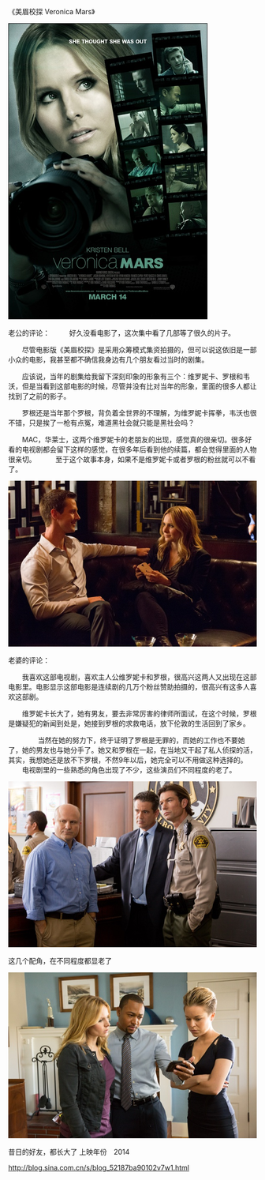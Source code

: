 《美眉校探 Veronica Mars》

			
![](./img/001vda4xzy6MW636WWQe8&690.jpg)

老公的评论：
 
　　好久没看电影了，这次集中看了几部等了很久的片子。
 

　　尽管电影版《美眉校探》是采用众筹模式集资拍摄的，但可以说这依旧是一部小众的电影，我甚至都不确信我身边有几个朋友看过当时的剧集。
 

　　应该说，当年的剧集给我留下深刻印象的形象有三个：维罗妮卡、罗根和韦沃，但是当看到这部电影的时候，尽管并没有比对当年的形象，里面的很多人都让找到了之前的影子。
 

　　罗根还是当年那个罗根，背负着全世界的不理解，为维罗妮卡挥拳，韦沃也很不错，只是挨了一枪有点冤，难道黑社会就只能是黑社会吗？
 

　　MAC，华莱士，这两个维罗妮卡的老朋友的出现，感觉真的很亲切。很多好看的电视剧都会留下这样的感觉，在很多年后看到他的续篇，都会觉得里面的人物很亲切。
 
　　至于这个故事本身，如果不是维罗妮卡或者罗根的粉丝就可以不看了。

![](./img/001vda4xzy6MW657YrV8b&690.jpg)

老婆的评论：
 

　　我喜欢这部电视剧，喜欢主人公维罗妮卡和罗根，很高兴这两人又出现在这部电影里。电影显示这部电影是连续剧的几万个粉丝赞助拍摄的，很高兴有这多人喜欢这部剧。
 

　　维罗妮卡长大了，她有男友，要去非常厉害的律师所面试，在这个时候，罗根是嫌疑犯的新闻到处是，她接到罗根的求救电话，放下伦敦的生活回到了家乡。

　　
　　当然在她的努力下，终于证明了罗根是无罪的，而她的工作也不要她了，她的男友也与她分手了。她又和罗根在一起，在当地又干起了私人侦探的活，其实，我想她还是放不下罗根，不然9年以后，她完全可以不用做这种选择的。
 
　　电视剧里的一些熟悉的角色出现了不少，这些演员们不同程度的老了。　

![](./img/001vda4xzy6MW66SSqJc1&690.jpg)

这几个配角，在不同程度都显老了

![](./img/001vda4xzy6MW66XTm37b&690.jpg)

昔日的好友，都长大了
上映年份　2014							
		
http://blog.sina.com.cn/s/blog_52187ba90102v7w1.html

